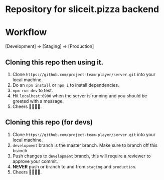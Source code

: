 # Repository for sliceit.pizza backend

# Workflow
[Development] => [Staging] => [Production]

## Cloning this repo then using it.
1. Clone `https://github.com/project-team-player/server.git` into your local machine.
2. Do an `npm install` or `npm i` to install dependencies.
3. `npm run dev` to test.
4. Hit `localhost:6900` when the server is running and you should be greeted with a message.
5. Cheers 🍕🍻🍺🍕.

## Cloning this repo (for devs)
1. Clone `https://github.com/project-team-player/server.git` into your local machine.
2. `development` branch is the master branch. Make sure to branch off this branch.
3. Push changes to `development` branch, this will require a reviewer to approve your commit. 
4. **NEVER** push or branch to and from `staging` and `production`. 
5. Cheers 🍕🍻🍺🍕.
